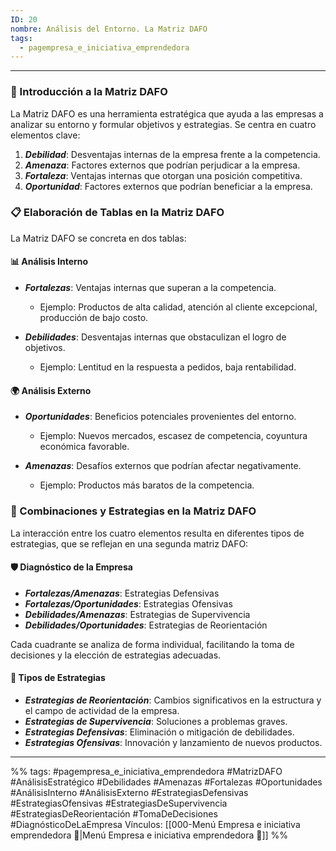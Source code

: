 ```yaml
---
ID: 20
nombre: Análisis del Entorno. La Matriz DAFO
tags:
  - pagempresa_e_iniciativa_emprendedora
---
```

___
### 🌱 Introducción a la Matriz DAFO

La Matriz DAFO es una herramienta estratégica que ayuda a las empresas a analizar su entorno y formular objetivos y estrategias. Se centra en cuatro elementos clave:

1. ***Debilidad***: Desventajas internas de la empresa frente a la competencia.
2. ***Amenaza***: Factores externos que podrían perjudicar a la empresa.
3. ***Fortaleza***: Ventajas internas que otorgan una posición competitiva.
4. ***Oportunidad***: Factores externos que podrían beneficiar a la empresa.

### 📋 Elaboración de Tablas en la Matriz DAFO

La Matriz DAFO se concreta en dos tablas:

#### 📊 Análisis Interno

* ***Fortalezas***: Ventajas internas que superan a la competencia.
  - Ejemplo: Productos de alta calidad, atención al cliente excepcional, producción de bajo costo.
  
* ***Debilidades***: Desventajas internas que obstaculizan el logro de objetivos.
  - Ejemplo: Lentitud en la respuesta a pedidos, baja rentabilidad.

#### 🌍 Análisis Externo

* ***Oportunidades***: Beneficios potenciales provenientes del entorno.
  - Ejemplo: Nuevos mercados, escasez de competencia, coyuntura económica favorable.
  
* ***Amenazas***: Desafíos externos que podrían afectar negativamente.
  - Ejemplo: Productos más baratos de la competencia.

### 🔄 Combinaciones y Estrategias en la Matriz DAFO

La interacción entre los cuatro elementos resulta en diferentes tipos de estrategias, que se reflejan en una segunda matriz DAFO:

#### 🛡️ Diagnóstico de la Empresa

* ***Fortalezas/Amenazas***: Estrategias Defensivas
* ***Fortalezas/Oportunidades***: Estrategias Ofensivas
* ***Debilidades/Amenazas***: Estrategias de Supervivencia
* ***Debilidades/Oportunidades***: Estrategias de Reorientación

Cada cuadrante se analiza de forma individual, facilitando la toma de decisiones y la elección de estrategias adecuadas.

#### 🎲 Tipos de Estrategias

* ***Estrategias de Reorientación***: Cambios significativos en la estructura y el campo de actividad de la empresa.
* ***Estrategias de Supervivencia***: Soluciones a problemas graves.
* ***Estrategias Defensivas***: Eliminación o mitigación de debilidades.
* ***Estrategias Ofensivas***: Innovación y lanzamiento de nuevos productos.


____

%%
tags:  #pagempresa_e_iniciativa_emprendedora #MatrizDAFO #AnálisisEstratégico #Debilidades #Amenazas #Fortalezas #Oportunidades #AnálisisInterno #AnálisisExterno #EstrategiasDefensivas #EstrategiasOfensivas #EstrategiasDeSupervivencia #EstrategiasDeReorientación #TomaDeDecisiones #DiagnósticoDeLaEmpresa
Vínculos:  [[000-Menú Empresa e iniciativa emprendedora 📃|Menú Empresa e iniciativa emprendedora 📃]]
%%